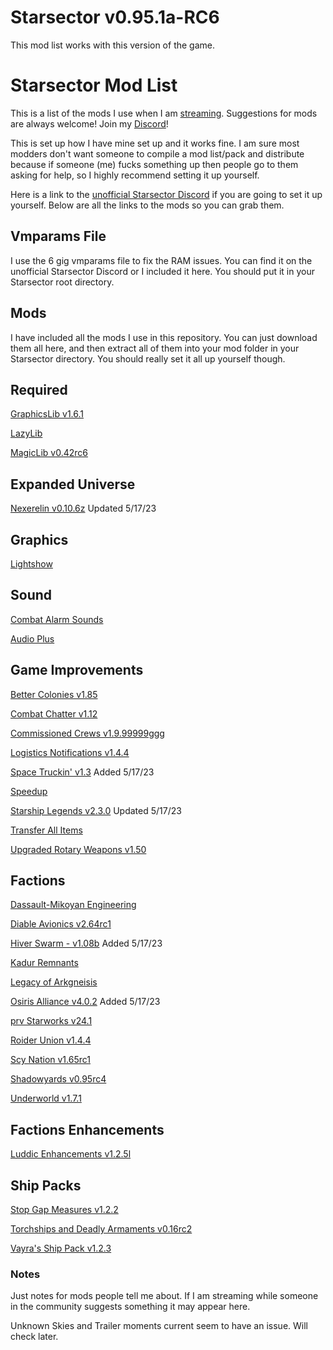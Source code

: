 # Starsector v0.95.1a-RC6

This mod list works with this version of the game.

# Starsector Mod List

This is a list of the mods I use when I am [streaming](https://www.twitch.tv/lordhaywire).  Suggestions for mods are always welcome!  Join my [Discord](https://discord.gg/TbArAzu6h3)!

This is set up how I have mine set up and it works fine. I am sure most modders don't want someone to compile a mod list/pack and distribute because if someone (me) fucks something up then people go to them asking for help, so I highly recommend setting it up yourself. 

Here is a link to the [unofficial Starsector Discord](https://discord.gg/a8AWVcPCPr) if you are going to set it up yourself.  Below are all the links to the mods so you can grab them.

## Vmparams File

I use the 6 gig vmparams file to fix the RAM issues.  You can find it on the unofficial Starsector Discord or I included it here.  You should put it in your Starsector root directory.

## Mods

I have included all the mods I use in this repository.  You can just download them all here, and then extract all of them into your mod folder in your Starsector directory.  You should really set it all up yourself though.

## Required

[GraphicsLib v1.6.1](https://fractalsoftworks.com/forum/index.php?topic=10982.0)

[LazyLib](https://fractalsoftworks.com/forum/index.php?topic=5444.0)

[MagicLib v0.42rc6](https://fractalsoftworks.com/forum/index.php?topic=13718.0)

## Expanded Universe

[Nexerelin v0.10.6z](https://fractalsoftworks.com/forum/index.php?topic=9175.0) Updated 5/17/23

## Graphics

[Lightshow](https://fractalsoftworks.com/forum/index.php?topic=11528.0)

<!-- [Trailer Moments](https://fractalsoftworks.com/forum/index.php?topic=14047.0) -->

## Sound

[Combat Alarm Sounds](https://fractalsoftworks.com/forum/index.php?topic=11253.0)

[Audio Plus](https://fractalsoftworks.com/forum/index.php?topic=10985.0)

## Game Improvements

[Better Colonies v1.85](https://fractalsoftworks.com/forum/index.php?topic=17103.0)

[Combat Chatter v1.12](https://fractalsoftworks.com/forum/index.php?topic=10399.0)

[Commissioned Crews v1.9.99999ggg](https://fractalsoftworks.com/forum/index.php?topic=16677.0)

[Logistics Notifications v1.4.4](https://fractalsoftworks.com/forum/index.php?topic=17379.0)

<!-- [Realistic Combat v1.23.4](https://fractalsoftworks.com/forum/index.php?topic=24855.0) Added 5/17/23 -->

[Space Truckin' v1.3](https://www.patreon.com/posts/space-truckin-v1-82648770) Added 5/17/23

[Speedup](https://fractalsoftworks.com/forum/index.php?topic=13394.0)

[Starship Legends v2.3.0](https://fractalsoftworks.com/forum/index.php?topic=15321.0) Updated 5/17/23

[Transfer All Items](https://fractalsoftworks.com/forum/index.php?topic=17210.0)

<!-- [Unknown Skies](https://fractalsoftworks.com/forum/index.php?topic=12041.0) -->

[Upgraded Rotary Weapons v1.50](https://fractalsoftworks.com/forum/index.php?topic=9446.0)

## Factions

[Dassault-Mikoyan Engineering](https://fractalsoftworks.com/forum/index.php?topic=11322.0)

[Diable Avionics v2.64rc1](https://fractalsoftworks.com/forum/index.php?topic=10046.0)

[Hiver Swarm - v1.08b](https://fractalsoftworks.com/forum/index.php?topic=22965.0) Added 5/17/23

[Kadur Remnants](https://fractalsoftworks.com/forum/index.php?topic=6649.0)

[Legacy of Arkgneisis](https://fractalsoftworks.com/forum/index.php?topic=13667.0)

[Osiris Alliance v4.0.2](https://fractalsoftworks.com/forum/index.php?topic=22163.0) Added 5/17/23

[prv Starworks v24.1](https://fractalsoftworks.com/forum/index.php?topic=12553.0)

[Roider Union v1.4.4](https://fractalsoftworks.com/forum/index.php?topic=9547.0)

[Scy Nation v1.65rc1](https://fractalsoftworks.com/forum/index.php?topic=8010.0)

[Shadowyards v0.95rc4](https://fractalsoftworks.com/forum/index.php?topic=3491.0)

[Underworld v1.7.1](https://fractalsoftworks.com/forum/index.php?topic=11002.0)

## Factions Enhancements

[Luddic Enhancements v1.2.5l](https://fractalsoftworks.com/forum/index.php?topic=15084.0)

## Ship Packs

[Stop Gap Measures v1.2.2](https://fractalsoftworks.com/forum/index.php?topic=13083.0)

[Torchships and Deadly Armaments v0.16rc2](https://fractalsoftworks.com/forum/index.php?topic=17856.0)

[Vayra's Ship Pack v1.2.3](https://fractalsoftworks.com/forum/index.php?topic=16059.0)


### Notes

Just notes for mods people tell me about.  If I am streaming while someone in the community suggests something it may appear here.

Unknown Skies and Trailer moments current seem to have an issue.  Will check later.




